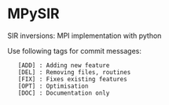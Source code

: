 # MPySIR
SIR inversions: MPI implementation with python


Use following tags for commit messages:

       [ADD] : Adding new feature
       [DEL] : Removing files, routines
       [FIX] : Fixes existing features
       [OPT] : Optimisation
       [DOC] : Documentation only
